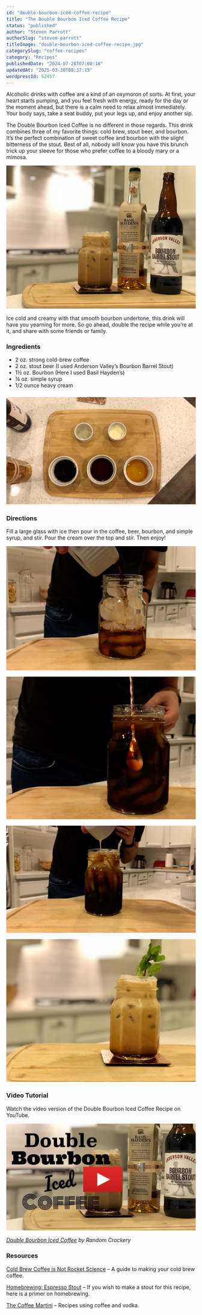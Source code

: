 ```yaml
---
id: "double-bourbon-iced-coffee-recipe"
title: "The Double Bourbon Iced Coffee Recipe"
status: "published"
author: "Steven Parrott"
authorSlug: "steven-parrott"
titleImage: "double-bourbon-iced-coffee-recipe.jpg"
categorySlug: "coffee-recipes"
category: "Recipes"
publishedDate: "2024-07-28T07:00:18"
updatedAt: "2025-03-30T08:37:15"
wordpressId: 52457
---
```


Alcoholic drinks with coffee are a kind of an oxymoron of sorts. At first, your heart starts pumping, and you feel fresh with energy, ready for the day or the moment ahead, but there is a calm need to relax almost immediately. Your body says, take a seat buddy, put your legs up, and enjoy another sip.

The Double Bourbon Iced Coffee is no different in those regards. This drink combines three of my favorite things: cold brew, stout beer, and bourbon. It’s the perfect combination of sweet coffee and bourbon with the slight bitterness of the stout. Best of all, nobody will know you have this brunch trick up your sleeve for those who prefer coffee to a bloody mary or a mimosa.

![Double Bourbon Cold Brew Coffee](double-bourbon-setup-and-final.jpg)

Ice cold and creamy with that smooth bourbon undertone, this drink will have you yearning for more. So go ahead, double the recipe while you’re at it, and share with some friends or family.

### Ingredients

-   2 oz. strong cold-brew coffee
-   2 oz. stout beer (I used Anderson Valley’s Bourbon Barrel Stout)
-   1½ oz. Bourbon (Here I used Basil Hayden’s)
-   ¾ oz. simple syrup
-   1/2 ounce heavy cream

### ![Double Bourbon Ingredients Setup](double-bourbon-ingredients.jpg)

### Directions

Fill a large glass with ice then pour in the coffee, beer, bourbon, and simple syrup, and stir. Pour the cream over the top and stir. Then enjoy!

![Add Coffee over Ice](double-bourbon-pour.jpg)

![stir coffee, beer, and bourbon together](double-bourbon-stir1.jpg)

![add in cream and stir](double-bourbon-pour-cream.jpg)

![finished double bourbon cold coffee brew](double-bourbon-cold-brew.jpg)

### Video Tutorial

Watch the video version of the Double Bourbon Iced Coffee Recipe on YouTube.

[![Youtube video for Double Bourbon Iced Coffee](bourbon-cold-brew-video650-Youtube.jpg)](https://youtu.be/PLzw2FqL84o)

*[Double Bourbon Iced Coffee](https://youtu.be/PLzw2FqL84o) by Random Crockery*

### Resources

[Cold Brew Coffee is Not Rocket Science](http://ineedcoffee.com/cold-brew-coffee-is-not-rocket-science/) – A guide to making your cold brew coffee.

[Homebrewing: Espresso Stout](http://ineedcoffee.com/homebrewing-espresso-stout/) – If you wish to make a stout for this recipe, here is a primer on homebrewing.

[The Coffee Martini](http://ineedcoffee.com/the-coffee-martini/) – Recipes using coffee and vodka.